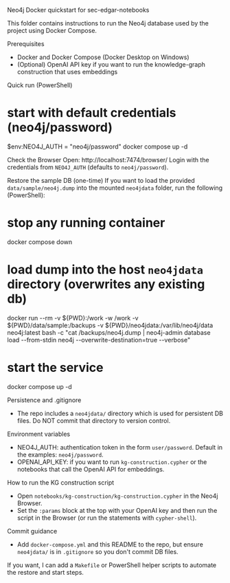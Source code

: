 Neo4j Docker quickstart for sec-edgar-notebooks

This folder contains instructions to run the Neo4j database used by the project using Docker Compose.

Prerequisites
- Docker and Docker Compose (Docker Desktop on Windows)
- (Optional) OpenAI API key if you want to run the knowledge-graph construction that uses embeddings

Quick run (PowerShell)

# start with default credentials (neo4j/password)
$env:NEO4J_AUTH = "neo4j/password"
docker compose up -d

Check the Browser
Open: http://localhost:7474/browser/
Login with the credentials from `NEO4J_AUTH` (defaults to `neo4j/password`).

Restore the sample DB (one-time)
If you want to load the provided `data/sample/neo4j.dump` into the mounted `neo4jdata` folder, run the following (PowerShell):

# stop any running container
docker compose down

# load dump into the host `neo4jdata` directory (overwrites any existing db)
docker run --rm -v ${PWD}:/work -w /work -v ${PWD}/data/sample:/backups -v ${PWD}/neo4jdata:/var/lib/neo4j/data neo4j:latest bash -c "cat /backups/neo4j.dump | neo4j-admin database load --from-stdin neo4j --overwrite-destination=true --verbose"

# start the service
docker compose up -d

Persistence and .gitignore
- The repo includes a `neo4jdata/` directory which is used for persistent DB files. Do NOT commit that directory to version control.

Environment variables
- NEO4J_AUTH: authentication token in the form `user/password`. Default in the examples: `neo4j/password`.
- OPENAI_API_KEY: if you want to run `kg-construction.cypher` or the notebooks that call the OpenAI API for embeddings.

How to run the KG construction script
- Open `notebooks/kg-construction/kg-construction.cypher` in the Neo4j Browser.
- Set the `:params` block at the top with your OpenAI key and then run the script in the Browser (or run the statements with `cypher-shell`).

Commit guidance
- Add `docker-compose.yml` and this README to the repo, but ensure `neo4jdata/` is in `.gitignore` so you don't commit DB files.

If you want, I can add a `Makefile` or PowerShell helper scripts to automate the restore and start steps.
